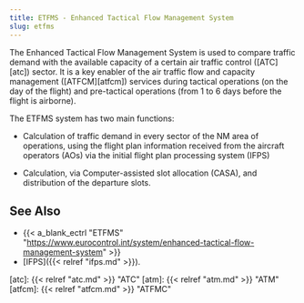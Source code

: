 ```yaml
---
title: ETFMS - Enhanced Tactical Flow Management System
slug: etfms
---
```


The Enhanced Tactical Flow Management System is used to compare traffic demand
with the available capacity of a certain air traffic control ([ATC][atc])
sector.
It is a key enabler of the air traffic flow and capacity management
([ATFCM][atfcm]) services during tactical operations (on the day of the flight)
and pre-tactical operations (from 1 to 6 days before the flight is airborne).

The ETFMS system has two main functions:

* Calculation of traffic demand in every sector of the NM area of
  operations, using the flight plan information received from the
  aircraft operators (AOs) via the initial flight plan processing
  system (IFPS)

* Calculation, via Computer-assisted slot allocation (CASA), and distribution
  of the departure slots.

## See Also

* {{< a_blank_ectrl "ETFMS" "https://www.eurocontrol.int/system/enhanced-tactical-flow-management-system" >}}
* [IFPS]({{< relref "ifps.md" >}}).


[atc]: {{< relref "atc.md" >}} "ATC"
[atm]: {{< relref "atm.md" >}} "ATM"
[atfcm]: {{< relref "atfcm.md" >}} "ATFMC"
